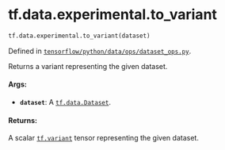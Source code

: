 <div itemscope itemtype="http://developers.google.com/ReferenceObject">
<meta itemprop="name" content="tf.data.experimental.to_variant" />
<meta itemprop="path" content="Stable" />
</div>

# tf.data.experimental.to_variant

``` python
tf.data.experimental.to_variant(dataset)
```



Defined in [`tensorflow/python/data/ops/dataset_ops.py`](/code/stable/tensorflow/python/data/ops/dataset_ops.py).

Returns a variant representing the given dataset.

#### Args:

* <b>`dataset`</b>: A <a href="../../../tf/data/Dataset.md"><code>tf.data.Dataset</code></a>.


#### Returns:

A scalar <a href="../../../tf/dtypes.md#variant"><code>tf.variant</code></a> tensor representing the given dataset.
